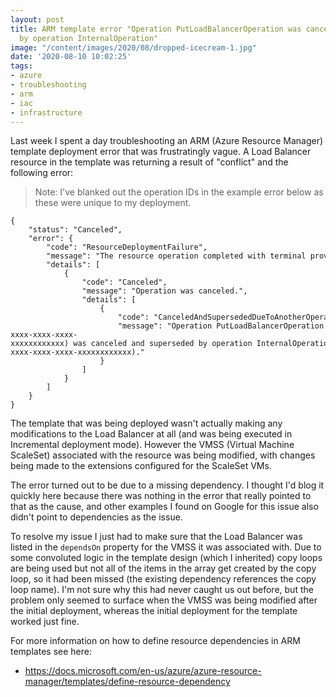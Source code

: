 ```yaml
---
layout: post
title: ARM template error "Operation PutLoadBalancerOperation was canceled and superseded
  by operation InternalOperation"
image: "/content/images/2020/08/dropped-icecream-1.jpg"
date: '2020-08-10 10:02:25'
tags:
- azure
- troubleshooting
- arm
- iac
- infrastructure
---
```


Last week I spent a day troubleshooting an ARM (Azure Resource Manager) template deployment error that was frustratingly vague. A Load Balancer resource in the template was returning a result of "conflict" and the following error:

> Note: I've blanked out the operation IDs in the example error below as these were unique to my deployment.

```
{
    "status": "Canceled",
    "error": {
        "code": "ResourceDeploymentFailure",
        "message": "The resource operation completed with terminal provisioning state 'Canceled'.",
        "details": [
            {
                "code": "Canceled",
                "message": "Operation was canceled.",
                "details": [
                    {
                        "code": "CanceledAndSupersededDueToAnotherOperation",
                        "message": "Operation PutLoadBalancerOperation (xxxxx-xxxx-xxxx-xxxx-xxxxxxxxxxxx) was canceled and superseded by operation InternalOperation (xxxxx-xxxx-xxxx-xxxx-xxxxxxxxxxxx)."
                    }
                ]
            }
        ]
    }
}
```

The template that was being deployed wasn't actually making any modifications to the Load Balancer at all (and was being executed in Incremental deployment mode). However the VMSS (Virtual Machine ScaleSet) associated with the resource was being modified, with changes being made to the extensions configured for the ScaleSet VMs.

The error turned out to be due to a missing dependency. I thought I'd blog it quickly here because there was nothing in the error that really pointed to that as the cause, and other examples I found on Google for this issue also didn't point to dependencies as the issue.

To resolve my issue I just had to make sure that the Load Balancer was listed in the `dependsOn` property for the VMSS it was associated with. Due to some convoluted logic in the template design (which I inherited) copy loops are being used but not all of the items in the array get created by the copy loop, so it had been missed (the existing dependency references the copy loop name). I'm not sure why this had never caught us out before, but the problem only seemed to surface when the VMSS was being modified after the initial deployment, whereas the initial deployment for the template worked just fine.

For more information on how to define resource dependencies in ARM templates see here:

- https://docs.microsoft.com/en-us/azure/azure-resource-manager/templates/define-resource-dependency